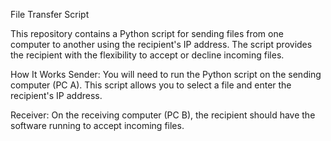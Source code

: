 File Transfer Script

This repository contains a Python script for sending files from one computer to another using the recipient's IP address. The script provides the recipient with the flexibility to accept or decline incoming files.

How It Works
Sender: You will need to run the Python script on the sending computer (PC A). This script allows you to select a file and enter the recipient's IP address.

Receiver: On the receiving computer (PC B), the recipient should have the software running to accept incoming files.
